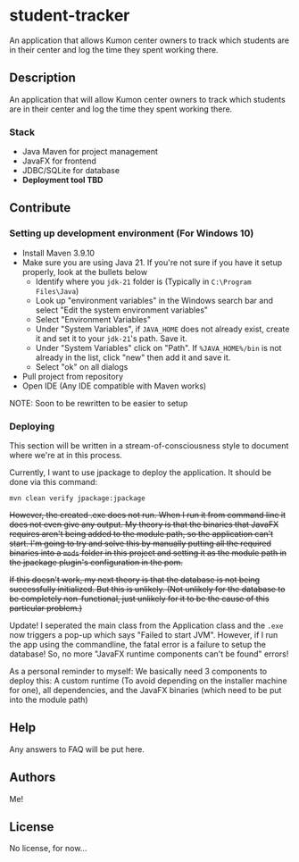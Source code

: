 # student-tracker

An application that allows Kumon center owners to track which students are in their center and log the time they spent working there.

## Description

An application that will allow Kumon center owners to track which students are in their center and log the time they spent working there.

### Stack

- Java Maven for project management
- JavaFX for frontend
- JDBC/SQLite for database
- **Deployment tool TBD**

## Contribute

### Setting up development environment (For Windows 10)

- Install Maven 3.9.10
- Make sure you are using Java 21. If you're not sure if you have it setup properly, look at the bullets below
  - Identify where you `jdk-21` folder is (Typically in `C:\Program Files\Java`)
  - Look up "environment variables" in the Windows search bar and select "Edit the system environment variables"
  - Select "Environment Variables"
  - Under "System Variables", if `JAVA_HOME` does not already exist, create it and set it to your `jdk-21`'s path. Save it.
  - Under "System Variables" click on "Path". If `%JAVA_HOME%/bin` is not already in the list, click "new" then add it and save it.
  - Select "ok" on all dialogs
- Pull project from repository
- Open IDE (Any IDE compatible with Maven works)

NOTE: Soon to be rewritten to be easier to setup

### Deploying

This section will be written in a stream-of-consciousness style to document where we're at in this process.

Currently, I want to use jpackage to deploy the application. It should be done via this command:

`mvn clean verify jpackage:jpackage`

~~However, the created .exe does not run. When I run it from command line it does not even give any output. My theory is that the binaries that JavaFX requires aren't being added to the module path, so the application can't start. I'm going to try and solve this by manually putting all the required binaries into a `mods` folder in this project and setting it as the module path in the jpackage plugin's configuration in the pom.~~

~~If this doesn't work, my next theory is that the database is not being successfully initialized. But this is unlikely. (Not unlikely for the database to be completely non-functional, just unlikely for it to be the cause of this particular problem.)~~

Update! I seperated the main class from the Application class and the `.exe` now triggers a pop-up which says "Failed to start JVM". However, if I run the app using the commandline, the fatal error is a failure to setup the database! So, no more "JavaFX runtime components can't be found" errors!

As a personal reminder to myself: We basically need 3 components to deploy this: A custom runtime (To avoid depending on the installer machine for one), all dependencies, and the JavaFX binaries (which need to be put into the module path)

## Help

Any answers to FAQ will be put here.

## Authors

Me!

## License

No license, for now...
